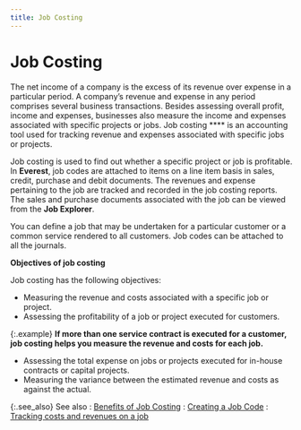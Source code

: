```yaml
---
title: Job Costing
---
```


# Job Costing


The net income of a company is the excess of its revenue over expense  in a particular period. A company’s revenue and expense in any period  comprises several business transactions. Besides assessing overall profit,  income and expenses, businesses also measure the income and expenses associated  with specific projects or jobs. Job costing **** is an accounting tool used for tracking revenue and expenses associated  with specific jobs or projects.


Job costing is used to find out whether a specific project or job is  profitable. In **Everest**, job codes  are attached to items on a line item basis in sales, credit, purchase  and debit documents. The revenues and expense pertaining to the job are  tracked and recorded in the job costing reports. The sales and purchase  documents associated with the job can be viewed from the **Job 
 Explorer**.


You can define a job that may be undertaken for a particular customer  or a common service rendered to all customers. Job codes can be attached  to all the journals.


**Objectives of job costing**


Job costing has the following objectives:

- Measuring the  revenue and costs associated with a specific job or project.
- Assessing the  profitability of a job or project executed for customers.



{:.example}
**If more than one service contract is executed  for a customer, job costing helps you measure the revenue and costs for  each job.**

- Assessing the  total expense on jobs or projects executed for in-house contracts or capital  projects.
- Measuring the  variance between the estimated revenue and costs as against the actual.



{:.see_also}
See also
: [Benefits of Job  Costing]({{site.sc_baseurl}}/misc/job_costing_benefits.html)
: [Creating a Job  Code]({{site.sc_baseurl}}/options/job-costing/set-up-a-job-code/creating_a_job_code.html)
: [Tracking  costs and revenues on a job]({{site.sc_baseurl}}/options/job-costing/set-up-a-job-code/assigning_job_codes_to_documents.html)
